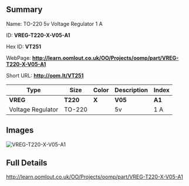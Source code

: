 

## Summary
 
Name: TO-220 5v Voltage Regulator 1 A

ID: __VREG-T220-X-V05-A1__

Hex ID: __VT251__

WebPage: __http://learn.oomlout.co.uk/OO/Projects/oomp/part/VREG-T220-X-V05-A1__

Short URL: __http://oom.lt/VT251__


| Type   | Size   | Color   | Description   | Index   |    
| ----- | ------   | ------   | -----   | ----   |    
| __VREG__   					| __T220__   					| __X__    						| __V05__    					| __A1__ |    
| Voltage Regulator		| TO-220	| 		| 5v	| 1 A	|

## Images
![VREG-T220-X-V05-A1](http://oomlout.com/oomp-gen/parts/VREG-T220-X-V05-A1/VREG-T220-X-V05-A1_420.jpg)

## Full Details

 http://learn.oomlout.co.uk/OO/Projects/oomp/part/VREG-T220-X-V05-A1

